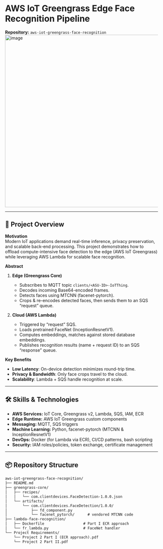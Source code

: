 # AWS IoT Greengrass Edge Face Recognition Pipeline

**Repository:** `aws-iot-greengrass-face-recognition`
<img width="569" alt="image" src="https://github.com/user-attachments/assets/2e5a6203-481a-4c9d-bc9b-3c7355d1e26d" />

---

## 🚀 Project Overview

**Motivation**  
Modern IoT applications demand real-time inference, privacy preservation, and scalable back-end processing. This project demonstrates how to offload compute-intensive face detection to the edge (AWS IoT Greengrass) while leveraging AWS Lambda for scalable face recognition.

**Abstract**  
1. **Edge (Greengrass Core)**  
   - Subscribes to MQTT topic `clients/<ASU-ID>-IoTThing`.  
   - Decodes incoming Base64-encoded frames.  
   - Detects faces using MTCNN (facenet-pytorch).  
   - Crops & re-encodes detected faces, then sends them to an SQS “request” queue.

2. **Cloud (AWS Lambda)**  
   - Triggered by “request” SQS.  
   - Loads pretrained FaceNet (InceptionResnetV1).  
   - Computes embeddings, matches against stored database embeddings.  
   - Publishes recognition results (name + request ID) to an SQS “response” queue.

**Key Benefits**  
- **Low Latency**: On-device detection minimizes round-trip time.  
- **Privacy & Bandwidth**: Only face crops travel to the cloud.  
- **Scalability**: Lambda + SQS handle recognition at scale.

---

## 🛠️ Skills & Technologies

- **AWS Services:** IoT Core, Greengrass v2, Lambda, SQS, IAM, ECR  
- **Edge Runtime:** AWS IoT Greengrass custom components  
- **Messaging:** MQTT, SQS triggers  
- **Machine Learning:** Python, facenet-pytorch (MTCNN & InceptionResnetV1)  
- **DevOps:** Docker (for Lambda via ECR), CI/CD patterns, bash scripting  
- **Security:** IAM roles/policies, token exchange, certificate management  

---

## 📦 Repository Structure

```txt
aws-iot-greengrass-face-recognition/
├── README.md
├── greengrass-core/
│   ├── recipes/
│   │   └── com.clientdevices.FaceDetection-1.0.0.json
│   └── artifacts/
│       └── com.clientdevices.FaceDetection/1.0.0/
│           ├── fd_component.py
│           └── facenet_pytorch/      # vendored MTCNN code
├── lambda-face-recognition/
│   ├── Dockerfile                  # Part I ECR approach
│   └── fr_lambda.py                # FaceNet handler
└── Project Requirements/
    └── Project 2 Part I (ECR approach).pdf
    └── Project 2 Part II.pdf
